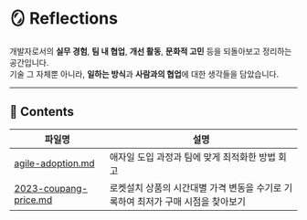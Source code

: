 # 🪞 Reflections

개발자로서의 **실무 경험**, **팀 내 협업**, **개선 활동**, **문화적 고민** 등을 되돌아보고 정리하는 공간입니다.  
기술 그 자체뿐 아니라, **일하는 방식**과 **사람과의 협업**에 대한 생각들을 담았습니다.

---

## 📂 Contents

| 파일명 | 설명 |
|--------|------|
| [agile-adoption.md](./2025/agile-adoption.md) | 애자일 도입 과정과 팀에 맞게 최적화한 방법 회고 |
| [2023-coupang-price.md](./notes/2023-coupang-price.md) | 로켓설치 상품의 시간대별 가격 변동을 수기로 기록하여 최저가 구매 시점을 찾아보기 |

